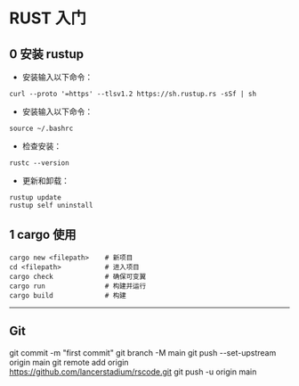 # RUST 入门

## 0 安装 rustup
- 安装输入以下命令：

```
curl --proto '=https' --tlsv1.2 https://sh.rustup.rs -sSf | sh

```

- 安装输入以下命令：

```
source ~/.bashrc
```


- 检查安装：

```
rustc --version
```

- 更新和卸载：

```
rustup update
rustup self uninstall
```

## 1 cargo 使用

```
cargo new <filepath>    # 新项目
cd <filepath>           # 进入项目
cargo check             # 确保可变翼
cargo run               # 构建并运行
cargo build             # 构建
```


---

## Git

git commit -m "first commit"
git branch -M main
git push --set-upstream origin main
git remote add origin https://github.com/lancerstadium/rscode.git
git push -u origin main